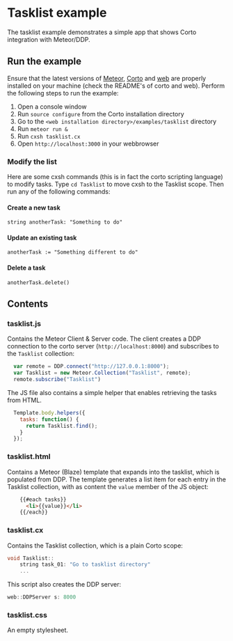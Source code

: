 # Tasklist example
The tasklist example demonstrates a simple app that shows Corto integration with Meteor/DDP.

## Run the example
Ensure that the latest versions of [Meteor](https://www.meteor.com/install), [Corto](http://www.github.com/cortolang/corto) and [web](http://www.github.com/cortolang/web)
are properly installed on your machine (check the README's of corto and web). Perform the following steps to run the example:

1. Open a console window
2. Run `source configure` from the Corto installation directory
3. Go to the `<web installation directory>/examples/tasklist` directory
4. Run `meteor run &`
5. Run `cxsh tasklist.cx`
6. Open `http://localhost:3000` in your webbrowser

### Modify the list
Here are some cxsh commands (this is in fact the corto scripting language) to modify tasks. Type `cd Tasklist` to move cxsh
to the Tasklist scope. Then run any of the following commands:

#### Create a new task
```
string anotherTask: "Something to do"
```

#### Update an existing task
```
anotherTask := "Something different to do"
```

#### Delete a task
```
anotherTask.delete()
```

## Contents

### tasklist.js
Contains the Meteor Client & Server code. The client creates a DDP connection to the corto server (`http://localhost:8000`) and subscribes to the `Tasklist` collection:
```JavaScript
  var remote = DDP.connect("http://127.0.0.1:8000");
  var Tasklist = new Meteor.Collection("Tasklist", remote);
  remote.subscribe("Tasklist")
```
The JS file also contains a simple helper that enables retrieving the tasks from HTML.
```JavaScript
  Template.body.helpers({
    tasks: function() {
      return Tasklist.find();
    }
  });
```

### tasklist.html
Contains a Meteor (Blaze) template that expands into the tasklist, which is populated from DDP. The template generates a list item for each entry in the Tasklist collection, with as content the `value` member of the JS object:
```HTML
    {{#each tasks}}
      <li>{{value}}</li>
    {{/each}}
```

### tasklist.cx
Contains the Tasklist collection, which is a plain Corto scope:
```C++
void Tasklist::
    string task_01: "Go to tasklist directory"
    ...
```
This script also creates the DDP server:
```C++
web::DDPServer s: 8000
```

### tasklist.css
An empty stylesheet.
